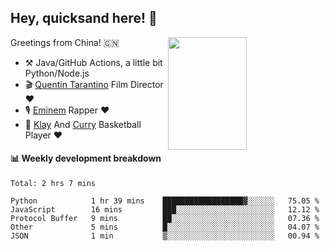 ## Hey, quicksand here! 🏃
[<img align="right" width="50%" height='180' src="https://quicksandznzn.github.io/image/warriors.jpg">](https://github.com/quicksandznzn)
<!--
[<img align="right" width="50%" src="https://github-readme-stats.vercel.app/api?username=quicksandznzn&theme=dark&show_icons=true">](https://github.com/quicksandznzn)
-->


Greetings from China! 🇨🇳

- ⚒️ Java/GitHub Actions, a little bit Python/Node.js
- 🎬 [Quentin Tarantino](https://www.instagram.com/tarantinoxx/) Film Director ❤️
- 🎙 [Eminem](https://www.instagram.com/eminem/) Rapper ❤️
- 🏀 [Klay](https://www.instagram.com/klaythompson/) And [Curry](https://www.instagram.com/stephencurry30/) Basketball Player ❤️


#### :bar_chart: Weekly development breakdown
<!--START_SECTION:waka-->
```text
Total: 2 hrs 7 mins

Python            1 hr 39 mins    ██████████████████▓░░░░░░   75.05 % 
JavaScript        16 mins         ███░░░░░░░░░░░░░░░░░░░░░░   12.12 % 
Protocol Buffer   9 mins          ██░░░░░░░░░░░░░░░░░░░░░░░   07.36 % 
Other             5 mins          █░░░░░░░░░░░░░░░░░░░░░░░░   04.07 % 
JSON              1 min           ▒░░░░░░░░░░░░░░░░░░░░░░░░   00.94 % 
```
<!--END_SECTION:waka-->
